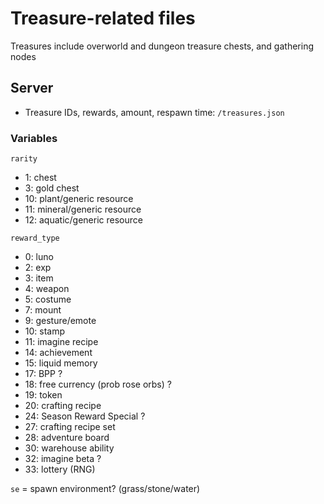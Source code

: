 # Treasure-related files
Treasures include overworld and dungeon treasure chests, and gathering nodes

## Server
- Treasure IDs, rewards, amount, respawn time: `/treasures.json`

### Variables
`rarity`
- 1: chest
- 3: gold chest
- 10: plant/generic resource
- 11: mineral/generic resource
- 12: aquatic/generic resource

`reward_type`
- 0: luno
- 2: exp
- 3: item
- 4: weapon
- 5: costume
- 7: mount
- 9: gesture/emote
- 10: stamp
- 11: imagine recipe
- 14: achievement
- 15: liquid memory
- 17: BPP ?
- 18: free currency (prob rose orbs) ?
- 19: token
- 20: crafting recipe
- 24: Season Reward Special ?
- 27: crafting recipe set
- 28: adventure board
- 30: warehouse ability
- 32: imagine beta ?
- 33: lottery (RNG)

`se` = spawn environment? (grass/stone/water)